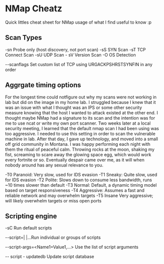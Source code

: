 # NMap Cheatz
Quick littles cheat sheet for NMap usage of what I find useful to know :p

Scan Types
-
\-sn Probe only (host discovery, not port scan)
\-sS SYN Scan
\-sT TCP Connect Scan
\-sU UDP Scan
\- sV Version Scan
\-O OS Detection

--scanflags Set custom list of TCP  using  URGACKPSHRSTSYNFIN in any order

Aggrgate timing options
-
For the longest time could notfigure out why my scans were not working in lab but did on the image in my home lab. I struggled because I knew that it was an issue with what I thought was an IPS or some other security measure knowing that the host I wanted to attack existed at the other end. I thought maybe NMap had a signature to its scan and the intention was for me to use ncat or write my own port scanner. Two weeks later at a local security meeting, I learned that the default nmap scan I had been using was too aggressive. I needed to use this setting in order to scan the vulnerable machine in lab. After that day, I gave up technology, and moved into a small off grid community in Montana. I was happy performing each night with them the ritual of peaceful calm.  Throwing rocks at the moon, shaking my fist, screaming to scare away the glowing space egg, which would work every fortnite or so. Eventually despair came over me, as it will when nobody around has any sexual relevance to you. 

\-T0 Paranoid: Very slow, used for IDS evasion
\-T1 Sneaky: Quite slow, used for IDS evasion
\-T2 Polite: Slows down to consume less  bandwidth, runs ~10 times slower than default
\-T3 Normal: Default, a dynamic timing model  based on target responsiveness
\-T4 Aggressive: Assumes a fast and reliable network and may overwhelm targets
\-T5 Insane Very aggressive; will likely overwhelm targets or miss open ports

Scripting engine
- 
\-sC Run default scripts

--script=<ScriptName>|  <ScriptCategory>|<ScriptDir>...Run individual or groups of scripts
  
--script-args=<Name1=Value1,...> Use the list of script arguments

-- script - updatedb Update script database
